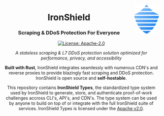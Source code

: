 <img 
    align="right" 
    width="80"
    src="https://raw.githubusercontent.com/IronShield-Tech/ironshield-types/refs/heads/main/.github/assets/ironshield_emblum.svg"
/>

<div align="center">
    
   # IronShield
   ### Scraping & DDoS Protection For Everyone
   [![License: Apache-2.0](https://img.shields.io/badge/license-Apache--2.0-blue.svg)](https://github.com/IronShield-Tech/ironshield-api/blob/main/LICENSE)

   *A stateless scraping & L7 DDoS protection solution optimized for performance, privacy, and accessibility*

   **Built with Rust**, IronShield integrates seamlessly with numerous CDN's and reverse proxies to provide blazingly fast scraping and DDoS protection. IronShield is open source and **self-hostable**.

   This repository contains **IronShield Types**, the standardized type system used by IronShield to generate, store, and authenticate proof-of-work challenges accross CLI's, API's, and CDN's. The type system can be used by anyone to build on top of or integrate with the full IronShield suite of services. IronShield Types is licensed under the <a href="https://github.com/IronShield-Tech/ironshield-types/blob/main/LICENSE">Apache v2.0</a>.

</div>
